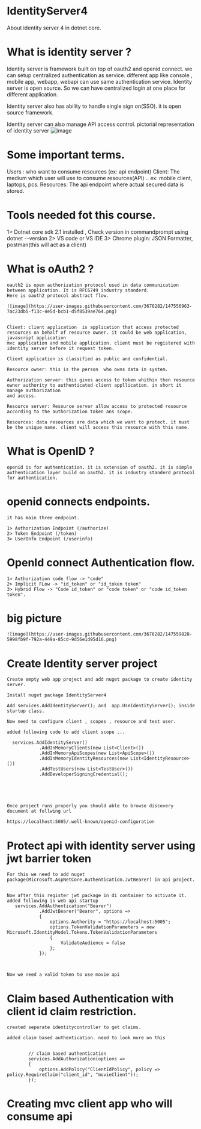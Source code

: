 # IdentityServer4
About identity server 4 in dotnet core.

# What is identity server ?

Identity server is framework built on top of oauth2 and openid connect. we can setup centralized authentication as service. different app like console , mobile app, webapp, webapi can use same authentication service. Identity server is open source.
So we can have centralized login at one place for different application.

Identity server also has ability to handle single sign on(SSO). it is open source framework.

Identity server can also manage API access control. pictorial representation of identity server ![image](https://user-images.githubusercontent.com/3676282/128994368-041344f7-4b19-43b8-a984-054a850d81ed.png)


# Some important terms.
  Users : who want to consume resources (ex: api endpoint)
  Client: The medium which user will use to consume resources(API) .. ex: mobile client, laptops, pcs.
  Resources: The api endpoint where actual secured data is stored.
  
# Tools needed fot this course.
  1> Dotnet core sdk 2.1 installed , Check version in commandprompt using dotnet --version
  2> VS code or VS IDE
  3> Chrome plugin: JSON Formatter, postman(this will act as a client)


# What is oAuth2 ?
	oauth2 is open authorization protocol used in data communication between application. It is RFC6749 industry standerd.
	Here is oauth2 protocol abstract flow.
	
	![image](https://user-images.githubusercontent.com/3676282/147556963-7ac23db5-f13c-4e5d-bcb1-d5f8539ae764.png)


	Client: client application  is application that access protected resources on behalf of resource owner. it could be web application, javascript application
	mvc application and mobile application. client must be registered with identity server before it request token.
	
	Client application is classified as public and confidential.

	Resource owner: this is the person  who owns data in system.

	Authorization server: this gives access to token whithin then resource owner authority to authenticated client appllication. in short it manage authorization
	and access.

	Resource server: Resource server allow access to protected resource according to the authorization token ans scope.

	Resources: data resources are data which we want to protect. it must be the unique name. client will access this resource with this name.



# What is OpenID ?
	openid is for authentication. it is extension of oauth2. it is simple authentication layer build on oauth2. it is industry standerd protocol for authentication.

# openid connects endpoints.
	it has main three endpoint.

	1> Authorization Endpoint (/authorize)
	2> Token Endpoint (/token)
	3> UserInfo Endpoint (/userinfo)

# OpenId connect Authentication flow.
	1> Authorization code flow -> "code"
	2> Implicit FLow -> "id_token" or "id_token token"
	3> Hybrid Flow -> "Code id_token" or "code token" or "code id_token token".

 # big picture
 	![image](https://user-images.githubusercontent.com/3676282/147559828-5998fb9f-792a-449a-85cd-9d56e1d95d16.png)

  
  
# Create Identity server project
	Create empty web app project and add nuget package to create identity server.

	Install nuget package IdentityServer4

	Add services.AddIdentityServer(); and  app.UseIdentityServer(); inside startup class.

	Now need to configure client , scopes , resource and test user.

	added following code to add client scope ...

	  services.AddIdentityServer()
                .AddInMemoryClients(new List<Client>())
                .AddInMemoryApiScopes(new List<ApiScope>())
                .AddInMemoryIdentityResources(new List<IdentityResource>())
                .AddTestUsers(new List<TestUser>())
                .AddDeveloperSigningCredential();




  
	Once project runs properly you should able to browse discovery document at follwing url

	https://localhost:5005/.well-known/openid-configuration



# Protect api with identity server using jwt barrier token

	For this we need to add nuget package(Microsoft.AspNetCore.Authentication.JwtBearer) in api project.


	Now after this register jwt package in di container to activate it.
	added following in web api startup 
	   services.AddAuthentication("Bearer")
                .AddJwtBearer("Bearer", options =>
                {
                    options.Authority = "https://localhost:5005";
                    options.TokenValidationParameters = new Microsoft.IdentityModel.Tokens.TokenValidationParameters
                    {
                        ValidateAudience = false
                    };
                });


    
	Now we need a valid token to use movie api


# Claim based Authentication with client id claim restriction.
	created seperate identitycontroller to get claims.

	added claim based authentication. need to look more on this

	
            // claim based authentication
            services.AddAuthorization(options =>
            {
                options.AddPolicy("ClientIdPolicy", policy => policy.RequireClaim("client_id", "movieClient"));
            });


# Creating mvc client app who will consume api






